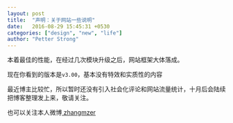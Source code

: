 ```yaml
---
layout: post
title:  "声明：关于网站一些说明"
date:   2016-08-29 15:45:31 +0530
categories: ["design", "new", "life"]
author: "Petter Strong"
---
```


本着最佳的性能，在经过几次模块升级之后，网站框架大体落成。

现在你看到的版本是<code>v3.00</code>，基本没有特效和实质性的内容

最近博主比较忙，所以暂时还没有引入社会化评论和网站流量统计，十月后会陆续把博客整理发上来，敬请关注。

也可以关注本人微博<a href="http://www.weibo.com/xiaoming90/profile?rightmod=1&wvr=6&mod=personinfo&is_all=1">
	zhangmzer
</a>

